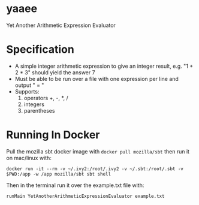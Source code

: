 # yaaee

Yet Another Arithmetic Expression Evaluator

# Specification

 * A simple integer arithmetic expression to give an integer result, e.g. "1 + 2 * 3" should yield the answer 7
 * Must be able to be run over a file with one expression per line and output "<expr> = <answer>"
 * Supports: 
   1. operators +, -, *, /
   2. integers
   3. parentheses
   
# Running In Docker

Pull the mozilla sbt docker image with `docker pull mozilla/sbt` then run it on mac/linux with: 

```shell
docker run -it --rm -v ~/.ivy2:/root/.ivy2 -v ~/.sbt:/root/.sbt -v $PWD:/app -w /app mozilla/sbt sbt shell
```

Then in the terminal run it over the example.txt file with: 

```shell
runMain YetAnotherArithmeticExpressionEvaluator example.txt
```


